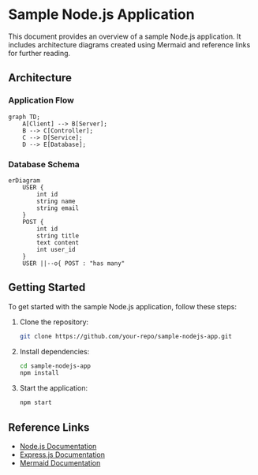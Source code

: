 # Sample Node.js Application

This document provides an overview of a sample Node.js application. It includes architecture diagrams created using Mermaid and reference links for further reading.

## Architecture

### Application Flow

```mermaid
graph TD;
    A[Client] --> B[Server];
    B --> C[Controller];
    C --> D[Service];
    D --> E[Database];
```

### Database Schema

```mermaid
erDiagram
    USER {
        int id
        string name
        string email
    }
    POST {
        int id
        string title
        text content
        int user_id
    }
    USER ||--o{ POST : "has many"
```

## Getting Started

To get started with the sample Node.js application, follow these steps:

1. Clone the repository:
    ```sh
    git clone https://github.com/your-repo/sample-nodejs-app.git
    ```
2. Install dependencies:
    ```sh
    cd sample-nodejs-app
    npm install
    ```
3. Start the application:
    ```sh
    npm start
    ```

## Reference Links

- [Node.js Documentation](https://nodejs.org/en/docs/)
- [Express.js Documentation](https://expressjs.com/)
- [Mermaid Documentation](https://mermaid-js.github.io/mermaid/#/)
